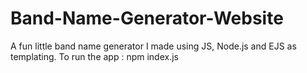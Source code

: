 # Band-Name-Generator-Website
A fun little band name generator I made using JS, Node.js and EJS as templating. To run the app : npm index.js
